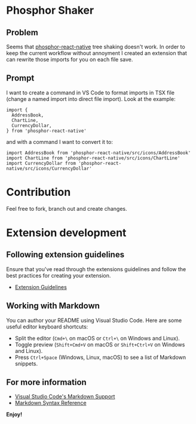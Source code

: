 # Phosphor Shaker

## Problem
Seems that [phosphor-react-native](https://github.com/duongdev/phosphor-react-native/issues/16) tree shaking doesn't work. In order to keep the current workflow without annoyment I created an extension that can rewrite those imports for you on each file save.

## Prompt

I want to create a command in VS Code to format imports in TSX file (change a named import into direct file import). Look at the example:

```
import {
  AddressBook,
  ChartLine,
  CurrencyDollar,
} from 'phosphor-react-native'
```

and with a command I want to convert it to:
```
import AddressBook from 'phosphor-react-native/src/icons/AddressBook'
import ChartLine from 'phosphor-react-native/src/icons/ChartLine'
import CurrencyDollar from 'phosphor-react-native/src/icons/CurrencyDollar'
```

# Contribution

Feel free to fork, branch out and create changes.

# Extension development

## Following extension guidelines

Ensure that you've read through the extensions guidelines and follow the best practices for creating your extension.

* [Extension Guidelines](https://code.visualstudio.com/api/references/extension-guidelines)

## Working with Markdown

You can author your README using Visual Studio Code. Here are some useful editor keyboard shortcuts:

* Split the editor (`Cmd+\` on macOS or `Ctrl+\` on Windows and Linux).
* Toggle preview (`Shift+Cmd+V` on macOS or `Shift+Ctrl+V` on Windows and Linux).
* Press `Ctrl+Space` (Windows, Linux, macOS) to see a list of Markdown snippets.

## For more information

* [Visual Studio Code's Markdown Support](http://code.visualstudio.com/docs/languages/markdown)
* [Markdown Syntax Reference](https://help.github.com/articles/markdown-basics/)

**Enjoy!**
